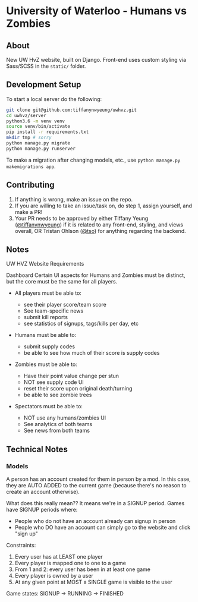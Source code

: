 # University of Waterloo - Humans vs Zombies

## About

New UW HvZ website, built on Django. Front-end uses custom styling via Sass/SCSS in the `static/` folder.

## Development Setup

To start a local server do the following:
```bash
git clone git@github.com:tiffanynwyeung/uwhvz.git
cd uwhvz/server
python3.6 -m venv venv
source venv/bin/activate
pip install -r requirements.txt
mkdir tmp # sorry
python manage.py migrate
python manage.py runserver
```

To make a migration after changing models, etc., use `python manage.py makemigrations app`.

## Contributing

1. If anything is wrong, make an issue on the repo. 
2. If you are willing to take an issue/task on, do step 1, assign yourself, and make a PR!
3. Your PR needs to be approved by either Tiffany Yeung ([@tiffanynwyeung](https://github.com/tiffanynwyeung)) if it is related to any front-end, styling, and views overall, OR Tristan Ohlson ([@tso](https://github.com/tso)) for anything regarding the backend. 

## Notes

UW HVZ Website Requirements

Dashboard
Certain UI aspects for Humans and Zombies must be distinct, but the core must be the same for all players. 

- All players must be able to:
  - see their player score/team score
  - See team-specific news
  - submit kill reports
  - see statistics of signups, tags/kills per day, etc

- Humans must be able to:
  - submit supply codes
  - be able to see how much of their score is supply codes

- Zombies must be able to:
  - Have their point value change per stun
  - NOT see supply code UI
  - reset their score upon original death/turning
  - be able to see zombie trees

- Spectators must be able to:
  - NOT use any humans/zombies UI
  - See analytics of both teams
  - See news from both teams

## Technical Notes

### Models

A person has an account created for them in person by a mod. In this case, they
are AUTO ADDED to the current game (because there's no reason to create an 
account otherwise).

What does this really mean?? It means we're in a SIGNUP period. Games have
SIGNUP periods where:
- People who do not have an account already can signup in person
- People who DO have an account can simply go to the website and click "sign up"

Constraints:
1. Every user has at LEAST one player
2. Every player is mapped one to one to a game
3. From 1 and 2: every user has been in at least one game
4. Every player is owned by a user
5. At any given point at MOST a SINGLE game is visible to the user

Game states: SIGNUP -> RUNNING -> FINISHED
